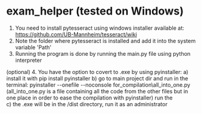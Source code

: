 # exam_helper (tested on Windows)
 
1. You need to install pytesseract using windows installer available at: https://github.com/UB-Mannheim/tesseract/wiki
2. Note the folder where pytesseract is installed and add it into the system variable 'Path'
3. Running the program is done by running the main.py file using python interpreter

(optional)
4. You have the option to covert to .exe by using pyinstaller:
   a) install it with pip install pyinstaller
   b) go to main project dir and run in the terminal: pyinstaller --onefile --noconsole for_compilation\all_into_one.py   (all_into_one.py is a file containing all the code from the other files but in one place in order to ease the compilation with pyinstaller)
    run the    
   c) the .exe will be in the /dist directory, run it as an administrator
